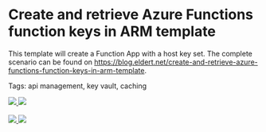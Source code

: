 # Create and retrieve Azure Functions function keys in ARM template

This template will create a Function App with a host key set. The complete scenario can be found on <https://blog.eldert.net/create-and-retrieve-azure-functions-function-keys-in-arm-template>.

Tags: api management, key vault, caching

<a href="https://portal.azure.com/#create/Microsoft.Template/uri/https%3A%2F%2Fraw.githubusercontent.com%2FEldertGrootenboer%2FBlog-Posts%2Fmaster%2FCreate%20and%20retrieve%20Azure%20Functions%20function%20keys%20in%20ARM%20template%2Fazuredeploy-function-app.json" target="_blank">
    <img src="http://azuredeploy.net/deploybutton.png"/>
</a>
<a href="http://armviz.io/#/?load=https%3A%2F%2Fraw.githubusercontent.com%2FEldertGrootenboer%2FBlog-Posts%2Fmaster%2FCreate%20and%20retrieve%20Azure%20Functions%20function%20keys%20in%20ARM%20template%2Fazuredeploy-function-app.json" target="_blank">
    <img src="http://armviz.io/visualizebutton.png"/>
</a>
</br>
</br>
<a href="https://portal.azure.com/#create/Microsoft.Template/uri/https%3A%2F%2Fraw.githubusercontent.com%2FEldertGrootenboer%2FBlog-Posts%2Fmaster%2FCreate%20and%20retrieve%20Azure%20Functions%20function%20keys%20in%20ARM%20template%2Fazuredeploy-api-management.json" target="_blank">
    <img src="http://azuredeploy.net/deploybutton.png"/>
</a>
<a href="http://armviz.io/#/?load=https%3A%2F%2Fraw.githubusercontent.com%2FEldertGrootenboer%2FBlog-Posts%2Fmaster%2FCreate%20and%20retrieve%20Azure%20Functions%20function%20keys%20in%20ARM%20template%2Fazuredeploy-api-management.json" target="_blank">
    <img src="http://armviz.io/visualizebutton.png"/>
</a>